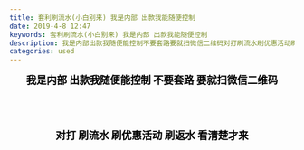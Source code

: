 ```yaml
---
title: 套利刷流水(小白别来) 我是内部 出款我能随便控制
date: 2019-4-8 12:47
keywords: 套利刷流水(小白别来) 我是内部 出款我能随便控制
description: 我是内部出款我随便能控制不要套路要就扫微信二维码对打刷流水刷优惠活动刷返水看清楚才来
categories: used
---
```

<td class="t_f" id="postmessage_3427886">

<div align="center"><strong><font size="4"><font color="#000000">我是内部 出款我随便能控制 不要套路 要就扫微信二维码 </font></font></strong></div><br/>
<br/>
<div align="center"><strong><font size="4"><font color="#000000"><br/>
</font></font></strong></div><br/>
<div align="center"><font size="4"><font color="#000000"><strong>对打 刷流水 刷优惠活动 刷返水 看清楚才来</strong></font></font></div><br/>
</td>
